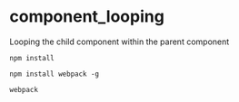 # component_looping
Looping the child component within the parent component

```
npm install
```
```
npm install webpack -g
```

```
webpack
```
